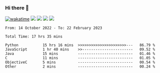 ### Hi there 👋
[![wakatime](https://wakatime.com/badge/user/368879df-dc38-4b1a-86c4-8a2054a0e074.svg)](https://wakatime.com/@368879df-dc38-4b1a-86c4-8a2054a0e074)
<img src="https://img.shields.io/badge/Windows-0078D6?style=flat&logo=Windows&logoColor=white">
<img src="https://img.shields.io/badge/IntelliJ_IDEA-000000.svg?style=flat&logo=IntelliJ-IDEA&logoColor=white">
<img src="https://img.shields.io/badge/Visual_Studio_Code-007ACC?style=flat&logo=Visual-Studio-Code&logoColor=white">
<img src="https://img.shields.io/badge/Discord-5865F2?label=kano%233578&style=flat&logo=discord&logoColor=white">
<br>


<!--START_SECTION:waka-->

```text
From: 14 October 2022 - To: 22 February 2023

Total Time: 17 hrs 35 mins

Python           15 hrs 16 mins  >>>>>>>>>>>>>>>>>>>>>>---   86.79 %
JavaScript       1 hr 40 mins    >>-----------------------   09.52 %
Java             15 mins         -------------------------   01.46 %
C                11 mins         -------------------------   01.05 %
ObjectiveC       5 mins          -------------------------   00.54 %
Other            2 mins          -------------------------   00.24 %
```

<!--END_SECTION:waka-->
